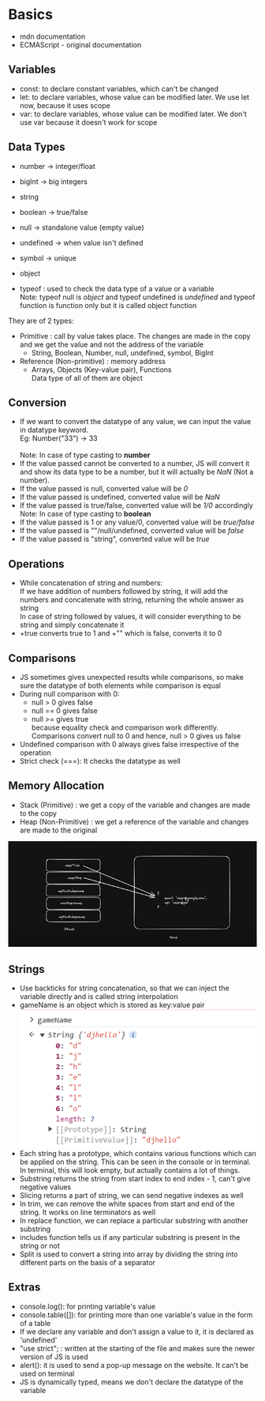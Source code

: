 # Basics

- mdn documentation
- ECMAScript - original documentation

## Variables

- const: to declare constant variables, which can't be changed
- let: to declare variables, whose value can be modified later. We use let now, because it uses scope
- var: to declare variables, whose value can be modified later. We don't use var because it doesn't work for scope

## Data Types

- number -> integer/float
- bigInt -> big integers
- string
- boolean -> true/false
- null -> standalone value (empty value)
- undefined -> when value isn't defined
- symbol -> unique

- object 

- typeof : used to check the data type of a value or a variable\
Note: typeof null is *object* and typeof undefined is *undefined* and typeof function is function only but it is called object function

They are of 2 types: 
- Primitive : call by value takes place. The changes are made in the copy and we get the value and not the address of the variable
    - String, Boolean, Number, null, undefined, symbol, BigInt
- Reference (Non-primitive) : memory address
    - Arrays, Objects (Key-value pair), Functions\
    Data type of all of them are object

## Conversion

- If we want to convert the datatype of any value, we can input the value in datatype keyword.\
Eg: Number("33") -> 33\
\
Note: In case of type casting to **number**
- If the value passed cannot be converted to a number, JS will convert it and show its data type to be a number, but it will actually be *NaN* (Not a number).
- If the value passed is null, converted value will be *0*
- If the value passed is undefined, converted value will be *NaN*
- If the value passed is true/false, converted value will be *1/0* accordingly
\
Note: In case of type casting to **boolean**  
- If the value passed is 1 or any value/0, converted value will be *true/false*
- If the value passed is ""/null/undefined, converted value will be *false*
- If the value passed is "string", converted value will be *true*

## Operations

- While concatenation of string and numbers:\
If we have addition of numbers followed by string, it will add the numbers and concatenate with string, returning the whole answer as string\
In case of string followed by values, it will consider everything to be string and simply concatenate it
- +true converts true to 1 and +"" which is false, converts it to 0

## Comparisons

- JS sometimes gives unexpected results while comparisons, so make sure the datatype of both elements while comparison is equal
- During null comparison with 0:
    - null > 0 gives false
    - null == 0 gives false
    - null >= gives true\
    because equality check and comparison work differently. Comparisons convert null to 0 and hence, null > 0 gives us false
- Undefined comparison with 0 always gives false irrespective of the operation
- Strict check (===): It checks the datatype as well

## Memory Allocation

- Stack (Primitive) : we get a copy of the variable and changes are made to the copy
- Heap (Non-Primitive) : we get a reference of the variable and changes are made to the original

![Explanation to stack and heap memory allocation](image.png)

## Strings

- Use backticks for string concatenation, so that we can inject the variable directly and is called string interpolation
- gameName is an object which is stored as key:value pair\
![Alt text](image-1.png)
- Each string has a prototype, which contains various functions which can be applied on the string. This can be seen in the console or in terminal. In terminal, this will look empty, but actually contains a lot of things.
- Substring returns the string from start index to end index - 1, can't give negative values
- Slicing returns a part of string, we can send negative indexes as well
- In trim, we can remove the white spaces from start and end of the string. It works on line terminators as well
- In replace function, we can replace a particular substring with another substring
- includes function tells us if any particular substring is present in the string or not
- Split is used to convert a string into array by dividing the string into different parts on the basis of a separator

## Extras

- console.log(): for printing variable's value
- console.table([]): for printing more than one variable's value in the form of a table
- If we declare any variable and don't assign a value to it, it is declared as 'undefined'
- "use strict"; : written at the starting of the file and makes sure the newer version of JS is used
- alert(): it is used to send a pop-up message on the website. It can't be used on terminal
- JS is dynamically typed, means we don't declare the datatype of the variable


